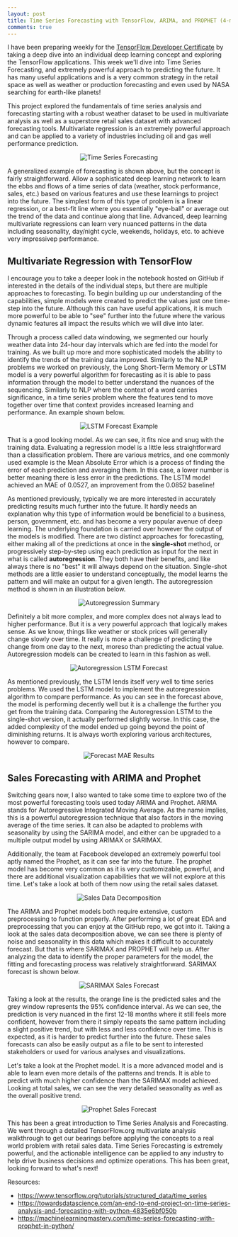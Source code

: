 ```yaml
---
layout: post
title: Time Series Forecasting with TensorFlow, ARIMA, and PROPHET (4-min read)
comments: true
---
```

I have been preparing weekly for the <a href="https://www.tensorflow.org/certificate" target="_blank">TensorFlow Developer Certificate</a> by taking a deep dive into an individual deep learning concept and exploring the TensorFlow applications.  This week we'll dive into Time Series Forecasting, and extremely powerful approach to predicting the future.  It has many useful applications and is a very common strategy in the retail space as well as weather or production forecasting and even used by NASA searching for earth-like planets! 

This project explored the fundamentals of time series analysis and forecasting starting with a robust weather dataset to be used in multivariate analysis as well as a superstore retail sales dataset with advanced forecasting tools.  Multivariate regression is an extremely powerful approach and can be applied to a variety of industries including oil and gas well performance prediction.

<p align="center">
    <img src="Images/time_series.jpg" id="tsa" alt="Time Series Forecasting">
</p>

A generalized example of forecasting is shown above, but the concept is fairly straightforward.  Allow a sophisticated deep learning network to learn the ebbs and flows of a time series of data (weather, stock performance, sales, etc.) based on various features and use these learnings to project into the future.  The simplest form of this type of problem is a linear regression, or a best-fit line where you essentially "eye-ball" or average out the trend of the data and continue along that line.  Advanced, deep learning multivariate regressions can learn very nuanced patterns in the data including seasonality, day/night cycle, weekends, holidays, etc. to achieve very impressivep performance.

## Multivariate Regression with TensorFlow ##

I encourage you to take a deeper look in the notebook hosted on GitHub if interested in the details of the individual steps, but there are multiple approaches to forecasting.  To begin building up our understanding of the capabilities, simple models were created to predict the values just one time-step into the future.  Although this can have useful applications, it is much more powerful to be able to "see" further into the future where the various dynamic features all impact the results which we will dive into later.

Through a process called data windowing, we segmented our hourly weather data into 24-hour day intervals which are fed into the model for training.  As we built up more and more sophisticated models the ability to identify the trends of the training data improved.  Similarly to the NLP problems we worked on previously, the Long Short-Term Memory or LSTM model is a very powerful algorithm for forecasting as it is able to pass information through the model to better understand the nuances of the sequencing.  Similarly to NLP where the context of a word carries significance, in a time series problem where the features tend to move together over time that context provides increased learning and performance.  An example shown below. 

<p align="center">
    <img src="Images/lstm_forecast.jpg" id="lstm" alt="LSTM Forecast Example">
</p>

That is a good looking model.  As we can see, it fits nice and snug with the training data.  Evaluating a regression model is a little less straightforward than a classification problem.  There are various metrics, and one commonly used example is the Mean Absolute Error which is a process of finding the error of each prediction and averaging them.  In this case, a lower number is better meaning there is less error in the predictions.  The LSTM model achieved an MAE of 0.0527, an improvement from the 0.0852 baseline!

As mentioned previously, typically we are more interested in accurately predicting results much further into the future.  It hardly needs an explanation why this type of information would be beneficial to a business, person, government, etc. and has become a very popular avenue of deep learning.  The underlying foundation is carried over however the output of the models is modified.  There are two distinct approaches for forecasting, either making all of the predictions at once in the **single-shot** method, or progressively step-by-step using each prediction as input for the next in what is called **autoregression**.  They both have their benefits, and like always there is no "best" it will always depend on the situation.  Single-shot methods are a little easier to understand conceptually, the model learns the pattern and will make an output for a given length.  The autoregression method is shown in an illustration below.

<p align="center">
    <img src="Images/autoregression.jpg" id="ar" alt="Autoregression Summary">
</p>

Definitely a bit more complex, and more complex does not always lead to higher performance.  But it is a very powerful approach that logically makes sense.  As we know, things like weather or stock prices will generally change slowly over time.  It really is more a challenge of predicting the change from one day to the next, moreso than predicting the actual value.  Autoregression models can be created to learn in this fashion as well.

<p align="center">
    <img src="Images/ar_lstm.jpg" id="ar-lstm" alt="Autoregression LSTM Forecast">
</p>

As mentioned previously, the LSTM lends itself very well to time series problems.  We used the LSTM model to implement the autoregression algorithm to compare performance.  As you can see in the forecast above, the model is performing decently well but it is a challenge the further you get from the training data.  Comparing the Autoregression LSTM to the single-shot version, it actually performed slightly worse.  In this case, the added complexity of the model ended up going beyond the point of diminishing returns.  It is always worth exploring various architectures, however to compare.

<p align="center">
    <img src="Images/results.jpg" id="results" alt="Forecast MAE Results">
</p>

## Sales Forecasting with ARIMA and Prophet ##

Switching gears now, I also wanted to take some time to explore two of the most powerful forecasting tools used today ARIMA and Prophet.  ARIMA stands for Autoregressive Integrated Moving Average.  As the name implies, this is a powerful autoregression technique that also factors in the moving average of the time series.  It can also be adapted to problems with seasonality by using the SARIMA model, and either can be upgraded to a multiple output model by using ARIMAX or SARIMAX.

Additionally, the team at Facebook developed an extremely powerful tool aptly named the Prophet, as it can see far into the future.  The prophet model has become very common as it is very customizable, powerful, and there are additional visualization capabilities that we will not explore at this time.  Let's take a look at both of them now using the retail sales dataset.

<p align="center">
    <img src="Images/sales_decomposition.jpg" id="decomposition" alt="Sales Data Decomposition">
</p>

The ARIMA and Prophet models both require extensive, custom preprocessing to function properly.  After performing a lot of great EDA and preprocessing that you can enjoy at the GitHub repo, we got into it.  Taking a look at the sales data decomposition above, we can see there is plenty of noise and seasonality in this data which makes it difficult to accurately forecast.  But that is where SARIMAX and PROPHET will help us.  After analyzing the data to identify the proper parameters for the model, the fitting and forecasting process was relatively straightforward.  SARIMAX forecast is shown below.

<p align="center">
    <img src="Images/sarimax_forecast.jpg" id="sarimax" alt="SARIMAX Sales Forecast">
</p>

Taking a look at the results, the orange line is the predicted sales and the grey window represents the 95% confidence interval.  As we can see, the prediction is very nuanced in the first 12-18 months where it still feels more confident, however from there it simply repeats the same pattern including a slight positive trend, but with less and less confidence over time.  This is expected, as it is harder to predict further into the future.  These sales forecasts can also be easily output as a file to be sent to interested stakeholders or used for various analyses and visualizations.

Let's take a look at the Prophet model.  It is a more advanced model and is able to learn even more details of the patterns and trends.  It is able to predict with much higher confidence than the SARIMAX model achieved.  Looking at total sales, we can see the very detailed seasonality as well as the overall positive trend.

<p align="center">
    <img src="Images/prophet_forecast.jpg" id="prophet" alt="Prophet Sales Forecast">
</p>

This has been a great introduction to Time Series Analysis and Forecasting.  We went through a detailed TensorFlow.org multivariate analysis walkthrough to get our bearings before applying the concepts to a real world problem with retail sales data.  Time Series Forecasting is extremely powerful, and the actionable intelligence can be applied to any industry to help drive business decisions and optimize operations.  This has been great, looking forward to what's next!

Resources:
- https://www.tensorflow.org/tutorials/structured_data/time_series
- https://towardsdatascience.com/an-end-to-end-project-on-time-series-analysis-and-forecasting-with-python-4835e6bf050b
- https://machinelearningmastery.com/time-series-forecasting-with-prophet-in-python/
